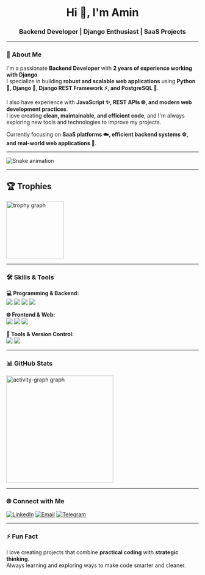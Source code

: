 <div align="center">
  <h1>Hi 👋, I'm Amin</h1>
  <h3>Backend Developer | Django Enthusiast | SaaS Projects</h3>
</div>

---

### 💼 About Me
I'm a passionate **Backend Developer** with **2 years of experience working with Django**.  
I specialize in building **robust and scalable web applications** using **Python 🐍, Django 💚, Django REST Framework ⚡, and PostgreSQL 🐘**.  

I also have experience with **JavaScript ✨, REST APIs 🌐, and modern web development practices**.  
I love creating **clean, maintainable, and efficient code**, and I'm always exploring new tools and technologies to improve my projects.  

Currently focusing on **SaaS platforms ☁️, efficient backend systems ⚙️, and real-world web applications 🌟**.


---


<img src="https://raw.githubusercontent.com/mohammadaminbagheri/mohammadaminbagheri/output/snake.yml" alt="Snake animation" />


---


## 🏆 Trophies

<img src="https://github-profile-trophy.vercel.app?username=mohammadaminbagheri&theme=algolia&column=-1&row=1&margin-w=8&margin-h=8&no-bg=false&no-frame=false&order=4" height="150" alt="trophy graph" />


---


### 🛠 Skills & Tools

**💻 Programming & Backend:**  
<img src="https://img.shields.io/badge/Python-3776AB?style=for-the-badge&logo=python&logoColor=white" />
<img src="https://img.shields.io/badge/Django-092E20?style=for-the-badge&logo=django&logoColor=white" />
<img src="https://img.shields.io/badge/Django_REST-008080?style=for-the-badge&logo=django&logoColor=white" />
<img src="https://img.shields.io/badge/PostgreSQL-316192?style=for-the-badge&logo=postgresql&logoColor=white" />

**🌐 Frontend & Web:**  
<img src="https://img.shields.io/badge/HTML5-E34F26?style=for-the-badge&logo=html5&logoColor=white" />
<img src="https://img.shields.io/badge/CSS3-1572B6?style=for-the-badge&logo=css3&logoColor=white" />
<img src="https://img.shields.io/badge/JavaScript-F7DF1E?style=for-the-badge&logo=javascript&logoColor=black" />

**🔧 Tools & Version Control:**  
<img src="https://img.shields.io/badge/Git-F05032?style=for-the-badge&logo=git&logoColor=white" />
<img src="https://img.shields.io/badge/GitHub-181717?style=for-the-badge&logo=github&logoColor=white" />


---


### 📊 GitHub Stats
<img src="https://github-readme-activity-graph.vercel.app/graph?username=mohammadaminbagheri&radius=16&theme=github-dark&area=true&order=5" height="280" alt="activity-graph graph" />


---


### 🌐 Connect with Me
  [![LinkedIn](https://img.shields.io/badge/LinkedIn-%230A66C2.svg?style=for-the-badge&logo=LinkedIn&logoColor=white)](https://www.linkedin.com/in/amin-bagheri)
  [![Email](https://img.shields.io/badge/Email-%23D14836.svg?style=for-the-badge&logo=gmail&logoColor=white)](mailto:aminprim84@gmail.com)
  [![Telegram](https://img.shields.io/badge/Telegram-2CA5E0?style=for-the-badge&logo=telegram&logoColor=white)](https://t.me/BGI_Amin)


----


### ⚡ Fun Fact
I love creating projects that combine **practical coding** with **strategic thinking**.  
Always learning and exploring ways to make code smarter and cleaner.
